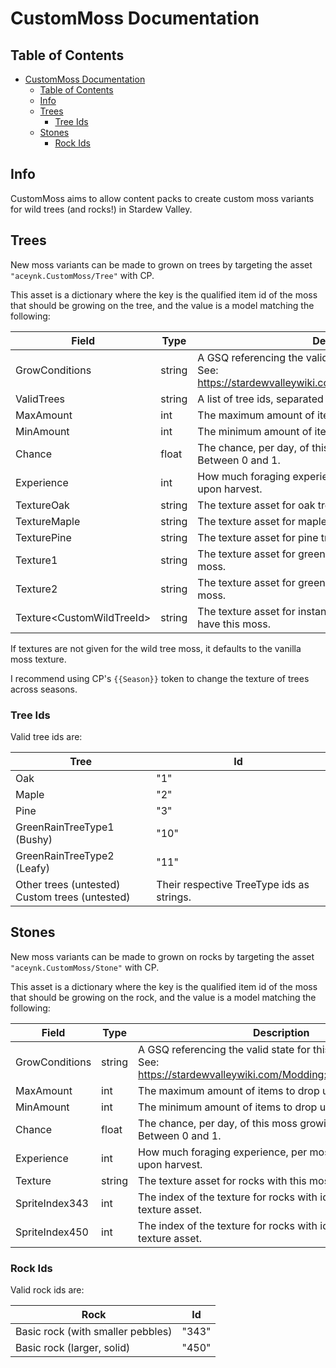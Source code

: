 # CustomMoss Documentation

## Table of Contents

<!-- TOC -->
* [CustomMoss Documentation](#custommoss-documentation)
  * [Table of Contents](#table-of-contents)
  * [Info](#info)
  * [Trees](#trees)
    * [Tree Ids](#tree-ids)
  * [Stones](#stones)
    * [Rock Ids](#rock-ids)
<!-- TOC -->

## Info

CustomMoss aims to allow content packs to create custom moss variants for wild trees (and rocks!) in Stardew Valley.

## Trees

New moss variants can be made to grown on trees by targeting the asset ``"aceynk.CustomMoss/Tree"`` with CP.

This asset is a dictionary where the key is the qualified item id of the moss that should be growing on the tree,
and the value is a model matching the following:

| Field                     | Type   | Description                                                                                                                    |
|---------------------------|--------|--------------------------------------------------------------------------------------------------------------------------------|
| GrowConditions            | string | A GSQ referencing the valid state for this moss to grow in.<br/>See: https://stardewvalleywiki.com/Modding:Game_state_queries. |
| ValidTrees                | string | A list of tree ids, separated with commas. See [Tree Ids](#tree-ids).                                                          |
| MaxAmount                 | int    | The maximum amount of items to drop upon harvest.                                                                              |
| MinAmount                 | int    | The minimum amount of items to drop upon harvest.                                                                              |
| Chance                    | float  | The chance, per day, of this moss growing on a tree. Between 0 and 1.                                                          |
| Experience                | int    | How much foraging experience, per moss item, to award upon harvest.                                                            |
| TextureOak                | string | The texture asset for oak trees that have this moss.                                                                           |
| TextureMaple              | string | The texture asset for maple trees that have this moss.                                                                         |
| TexturePine               | string | The texture asset for pine trees that have this moss.                                                                          |
| Texture1                  | string | The texture asset for green rain type 1 trees that have this moss.                                                             |
| Texture2                  | string | The texture asset for green rain type 2 trees that have this moss.                                                             |
| Texture\<CustomWildTreeId> | string | The texture asset for instances of the custom wild tree that have this moss.                                                   |

If textures are not given for the wild tree moss, it defaults to the vanilla moss texture.

I recommend using CP's ``{{Season}}`` token to change the texture of trees across seasons.

### Tree Ids

Valid tree ids are:

| Tree                                               | Id                                        |
|----------------------------------------------------|-------------------------------------------|
| Oak                                                | "1"                                       |
| Maple                                              | "2"                                       |
| Pine                                               | "3"                                       |
| GreenRainTreeType1 (Bushy)                         | "10"                                      |
| GreenRainTreeType2 (Leafy)                         | "11"                                      |
| Other trees (untested)<br/>Custom trees (untested) | Their respective TreeType ids as strings. |


## Stones

New moss variants can be made to grown on rocks by targeting the asset ``"aceynk.CustomMoss/Stone"`` with CP.

This asset is a dictionary where the key is the qualified item id of the moss that should be growing on the rock,
and the value is a model matching the following:

| Field          | Type   | Description                                                                                                                    |
|----------------|--------|--------------------------------------------------------------------------------------------------------------------------------|
| GrowConditions | string | A GSQ referencing the valid state for this moss to grow in.<br/>See: https://stardewvalleywiki.com/Modding:Game_state_queries. |
| MaxAmount      | int    | The maximum amount of items to drop upon harvest.                                                                              |
| MinAmount      | int    | The minimum amount of items to drop upon harvest.                                                                              |
| Chance         | float  | The chance, per day, of this moss growing on a rock. Between 0 and 1.                                                          |
| Experience     | int    | How much foraging experience, per moss item, to award upon harvest.                                                            |
| Texture        | string | The texture asset for rocks with this moss.                                                                                    |
| SpriteIndex343 | int    | The index of the texture for rocks with id 343 in the given texture asset.                                                     |
| SpriteIndex450 | int    | The index of the texture for rocks with id 450 in the given texture asset.                                                     |

### Rock Ids

Valid rock ids are:

| Rock                              | Id    |
|-----------------------------------|-------|
| Basic rock (with smaller pebbles) | "343" |
| Basic rock (larger, solid)        | "450" |